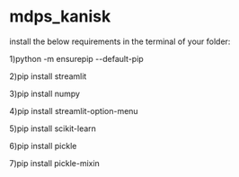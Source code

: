 # mdps_kanisk


install the below requirements in the terminal of your folder:

1)python -m ensurepip --default-pip

2)pip install streamlit

3)pip install numpy

4)pip install streamlit-option-menu

5)pip install scikit-learn

6)pip install pickle

7)pip install pickle-mixin 
